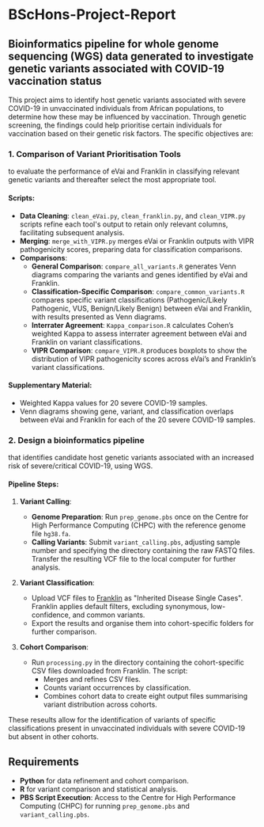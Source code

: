 # BScHons-Project-Report

## Bioinformatics pipeline for whole genome sequencing (WGS) data generated to investigate genetic variants associated with COVID-19 vaccination status
This project aims to identify host genetic variants associated with severe COVID-19 in unvaccinated individuals from African populations, to determine how these may be influenced by vaccination. Through genetic screening, the findings could help prioritise certain individuals for vaccination based on their genetic risk factors. The specific objectives are:

### 1. Comparison of Variant Prioritisation Tools
to evaluate the performance of eVai and Franklin in classifying relevant genetic variants and thereafter select the most appropriate tool.

#### Scripts:
- **Data Cleaning**: `clean_eVai.py`, `clean_franklin.py`, and `clean_VIPR.py` scripts refine each tool's output to retain only relevant columns, facilitating subsequent analysis.
- **Merging**: `merge_with_VIPR.py` merges eVai or Franklin outputs with VIPR pathogenicity scores, preparing data for classification comparisons.
- **Comparisons**:
  - **General Comparison**: `compare_all_variants.R` generates Venn diagrams comparing the variants and genes identified by eVai and Franklin.
  - **Classification-Specific Comparison**: `compare_common_variants.R` compares specific variant classifications (Pathogenic/Likely Pathogenic, VUS, Benign/Likely Benign) between eVai and Franklin, with results presented as Venn diagrams.
  - **Interrater Agreement**: `Kappa_comparison.R` calculates Cohen’s weighted Kappa to assess interrater agreement between eVai and Franklin on variant classifications.
  - **VIPR Comparison**: `compare_VIPR.R` produces boxplots to show the distribution of VIPR pathogenicity scores across eVai’s and Franklin’s variant classifications.

#### Supplementary Material:
- Weighted Kappa values for 20 severe COVID-19 samples.
- Venn diagrams showing gene, variant, and classification overlaps between eVai and Franklin for each of the 20 severe COVID-19 samples.

### 2. Design a bioinformatics pipeline
that identifies candidate host genetic variants associated with an increased risk of severe/critical COVID-19, using WGS.

#### Pipeline Steps:

1. **Variant Calling**:
   - **Genome Preparation**: Run `prep_genome.pbs` once on the Centre for High Performance Computing (CHPC) with the reference genome file `hg38.fa`.
   - **Calling Variants**: Submit `variant_calling.pbs`, adjusting sample number and specifying the directory containing the raw FASTQ files. Transfer the resulting VCF file to the local computer for further analysis.

2. **Variant Classification**:
   - Upload VCF files to [Franklin](https://franklin.genoox.com/) as "Inherited Disease Single Cases". Franklin applies default filters, excluding synonymous, low-confidence, and common variants.
   - Export the results and organise them into cohort-specific folders for further comparison.

3. **Cohort Comparison**:
   - Run `processing.py` in the directory containing the cohort-specific CSV files downloaded from Franklin. The script:
     - Merges and refines CSV files.
     - Counts variant occurrences by classification.
     - Combines cohort data to create eight output files summarising variant distribution across cohorts.

These reseults allow for the identification of variants of specific classifications present in unvaccinated individuals with severe COVID-19 but absent in other cohorts.

## Requirements
- **Python** for data refinement and cohort comparison.
- **R** for variant comparison and statistical analysis.
- **PBS Script Execution**: Access to the Centre for High Performance Computing (CHPC) for running `prep_genome.pbs` and `variant_calling.pbs`.
